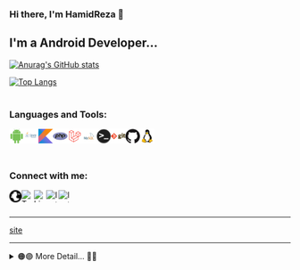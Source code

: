 

### Hi there, I'm HamidReza 👋 
## I'm a Android Developer... 

[![Anurag's GitHub stats](https://github-readme-stats.vercel.app/api?username=hamidreza-mj&show_icons=true&theme=gruvbox)](https://github.com/anuraghazra/github-readme-stats)

[![Top Langs](https://github-readme-stats.vercel.app/api/top-langs/?username=hamidreza-mj&layout=compact&theme=gruvbox)](https://github.com/anuraghazra/github-readme-stats)
<br />
<br />

### Languages and Tools:

<img align="left" alt="Android" width="26px" src="https://raw.githubusercontent.com/github/explore/80688e429a7d4ef2fca1e82350fe8e3517d3494d/topics/android/android.png" />
<img align="left" alt="Java" width="26px" src="https://raw.githubusercontent.com/github/explore/80688e429a7d4ef2fca1e82350fe8e3517d3494d/topics/java/java.png" />
<img align="left" alt="Kotlin" width="26px" src="https://raw.githubusercontent.com/github/explore/80688e429a7d4ef2fca1e82350fe8e3517d3494d/topics/kotlin/kotlin.png" />
<img align="left" alt="PHP" width="26px" src="https://raw.githubusercontent.com/github/explore/80688e429a7d4ef2fca1e82350fe8e3517d3494d/topics/php/php.png" />
<img align="left" alt="Laravel" width="26px" src="https://raw.githubusercontent.com/github/explore/80688e429a7d4ef2fca1e82350fe8e3517d3494d/topics/laravel/laravel.png" />
<img align="left" alt="MySQL" width="26px" src="https://raw.githubusercontent.com/github/explore/80688e429a7d4ef2fca1e82350fe8e3517d3494d/topics/mysql/mysql.png" />
<img align="left" alt="Terminal" width="26px" src="https://raw.githubusercontent.com/github/explore/80688e429a7d4ef2fca1e82350fe8e3517d3494d/topics/terminal/terminal.png" />
<img align="left" alt="Git" width="26px" src="https://raw.githubusercontent.com/github/explore/80688e429a7d4ef2fca1e82350fe8e3517d3494d/topics/git/git.png" />
<img align="left" alt="GitHub" width="26px" src="https://raw.githubusercontent.com/github/explore/78df643247d429f6cc873026c0622819ad797942/topics/github/github.png" />
<img align="left" alt="Linux" width="26px" src="https://raw.githubusercontent.com/github/explore/80688e429a7d4ef2fca1e82350fe8e3517d3494d/topics/linux/linux.png" />
<br />
<br />
<br />


### Connect with me:

[<img align="left" alt="mohamadjafari.ir" width="22px"  height="22px" src="https://raw.githubusercontent.com/iconic/open-iconic/master/svg/globe.svg" />][website]

[<img align="left" alt="Twitter" width="22px" height="22px" src="https://cdn.jsdelivr.net/npm/simple-icons@v3/icons/telegram.svg" />][telegram]

[<img align="left" alt="LinkedIn" width="22px" height="22px" src="https://cdn.jsdelivr.net/npm/simple-icons@v3/icons/linkedin.svg" />][linkedin]

[<img align="left" alt="Instagram" width="22px" height="22px" src="https://cdn.jsdelivr.net/npm/simple-icons@v3/icons/instagram.svg" />][instagram]


[<img align="left" alt="Instagram" width="22px" height="22px" src="https://cdn.jsdelivr.net/npm/simple-icons@v3/icons/gmail.svg" />][mail]
<br>
<br>

---



[site][website]

---

<details>
  <summary>🟠🟣 More Detail... 🔵🔴</summary>
  
<!--START_SECTION:activity-->
## Nothing 😅
<!--END_SECTION:activity-->

</details>

<!-- variables -->
[website]: https://mohamadjafari.ir
[telegram]: https://t.me/HaMiDrEzA3131
[instagram]: https://instagram.com/hamidreza_m313
[linkedin]: https://www.linkedin.com/in/
[mail]: mailto:hamidreza@mohamadjafari.ir